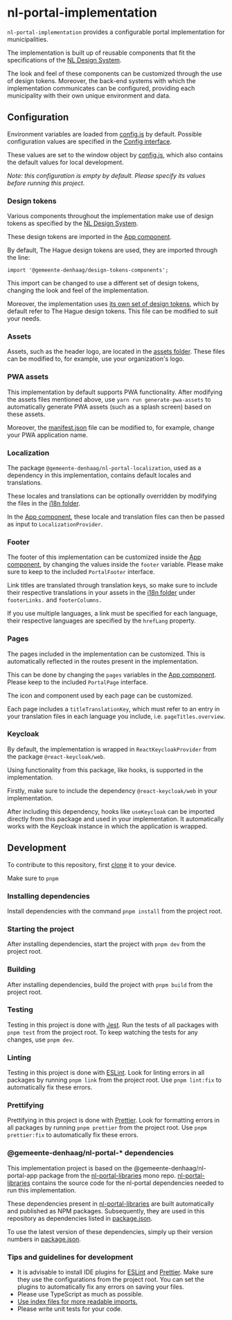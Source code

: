 # nl-portal-implementation

`nl-portal-implementation` provides a configurable portal implementation for municipalities.

The implementation is built up of reusable components that fit the specifications of the
[NL Design System](https://designsystem.gebruikercentraal.nl/).

The look and feel of these components can be customized through the use of design tokens. Moreover,
the back-end systems with which the implementation communicates can be configured, providing each
municipality with their own unique environment and data.

## Configuration

Environment variables are loaded from [config.js](./public/config.js) by default. Possible
configuration values are specified in the [Config interface](./src/interfaces/config.ts).

These values are set to the window object by [config.js](./packages/app/public/config.js), which
also contains the default values for local development.

_Note: this configuration is empty by default. Please specify its values before running this
project._

### Design tokens

Various components throughout the implementation make use of design tokens as specified by the
[NL Design System](https://designsystem.gebruikercentraal.nl/).

These design tokens are imported in the [App component](./src/components/app/app.tsx).

By default, The Hague design tokens are used, they are imported through the line:

`import '@gemeente-denhaag/design-tokens-components';`

This import can be changed to use a different set of design tokens, changing the look and feel of
the implementation.

Moreover, the implementation uses
[its own set of design tokens](./src/styles/nl-portal-design-tokens.css), which by default refer to
The Hague design tokens. This file can be modified to suit your needs.

### Assets

Assets, such as the header logo, are located in the [assets folder](./src/assets). These files can
be modified to, for example, use your organization's logo.

### PWA assets

This implementation by default supports PWA functionality. After modifying the assets files
mentioned above, use `yarn run generate-pwa-assets` to automatically generate PWA assets (such as a
splash screen) based on these assets.

Moreover, the [manifest.json](./public/manifest.json) file can be modified to, for example, change
your PWA application name.

### Localization

The package `@gemeente-denhaag/nl-portal-localization`, used as a dependency in this implementation,
contains default locales and translations.

These locales and translations can be optionally overridden by modifying the files in the
[i18n folder](./src/i18n).

In the [App component](./src/components/app/app.tsx), these locale and translation files can then be
passed as input to `LocalizationProvider`.

### Footer

The footer of this implementation can be customized inside the
[App component](./src/components/app/app.tsx), by changing the values inside the `footer` variable.
Please make sure to keep to the included `PortalFooter` interface.

Link titles are translated through translation keys, so make sure to include their respective
translations in your assets in the [i18n folder](./src/i18n) under `footerLinks.` and
`footerColumns.`

If you use multiple languages, a link must be specified for each language, their respective
languages are specified by the `hrefLang` property.

### Pages

The pages included in the implementation can be customized. This is automatically reflected in the
routes present in the implementation.

This can be done by changing the `pages` variables in the
[App component](./src/components/app/app.tsx). Please keep to the included `PortalPage` interface.

The icon and component used by each page can be customized.

Each page includes a `titleTranslationKey`, which must refer to an entry in your translation files
in each language you include, i.e. `pageTitles.overview`.

### Keycloak

By default, the implementation is wrapped in `ReactKeycloakProvider` from the package `@react-keycloak/web`.

Using functionality from this package, like hooks, is supported in the implementation.

Firstly, make sure to include the dependency `@react-keycloak/web` in your implementation.

After including this dependency, hooks like `useKeycloak` can be imported directly from this package and used in your implementation. It automatically works with the Keycloak instance in which the application is wrapped.

## Development

To contribute to this repository, first [clone](https://git-scm.com/docs/git-clone) it to your
device.

Make sure to `pnpm` 

### Installing dependencies

Install dependencies with the command `pnpm install` from the project root.

### Starting the project

After installing dependencies, start the project with `pnpm dev` from the project root.

### Building

After installing dependencies, build the project with `pnpm build` from the project root.

### Testing

Testing in this project is done with [Jest](https://jestjs.io/). Run the tests of all packages with
`pnpm test` from the project root. To keep watching the tests for any changes, use
`pnpm dev`.

### Linting

Testing in this project is done with [ESLint](https://eslint.org/). Look for linting errors in all
packages by running `pnpm link` from the project root. Use `pnpm lint:fix` to automatically
fix these errors.

### Prettifying

Prettifying in this project is done with [Prettier](https://prettier.io/). Look for formatting
errors in all packages by running `pnpm prettier` from the project root. Use
`pnpm prettier:fix` to automatically fix these errors.

### @gemeente-denhaag/nl-portal-\* dependencies

This implementation project is based on the @gemeente-denhaag/nl-portal-app package from the
[nl-portal-libraries](https://github.com/Gemeente-DenHaag/nl-portal-libraries) mono repo.
[nl-portal-libraries](https://github.com/Gemeente-DenHaag/nl-portal-libraries) contains the source
code for the nl-portal dependencies needed to run this implementation.

These dependencies present in
[nl-portal-libraries](https://github.com/Gemeente-DenHaag/nl-portal-libraries) are built
automatically and published as NPM packages. Subsequently, they are used in this repository as
dependencies listed in [package.json](./package.json.old).

To use the latest version of these dependencies, simply up their version numbers in
[package.json](./package.json.old).

### Tips and guidelines for development

- It is advisable to install IDE plugins for [ESLint](https://eslint.org/) and
  [Prettier](https://prettier.io/). Make sure they use the configurations from the project root. You
  can set the plugins to automatically fix any errors on saving your files.
- Please use TypeScript as much as possible.
- [Use index files for more readable imports.](https://www.bettercoder.io/best-practices/69/use-indexts-to-simplify-imports)
- Please write unit tests for your code.
